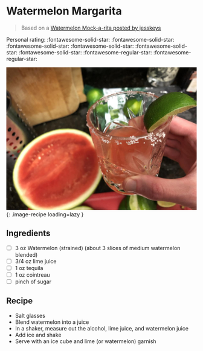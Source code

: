 # Watermelon Margarita

> Based on a [Watermelon Mock-a-rita posted by jesskeys](https://www.instagram.com/jesskeys_)

<!-- {cts} rating=3; (User can specify rating on scale of 1-5) -->
Personal rating: :fontawesome-solid-star: :fontawesome-solid-star: :fontawesome-solid-star: :fontawesome-solid-star: :fontawesome-solid-star: :fontawesome-solid-star: :fontawesome-regular-star: :fontawesome-regular-star:
<!-- {cte} -->

<!-- {cts} name_image=watermelon_margarita.jpg; (User can specify image name) -->
![watermelon_margarita.jpg](./watermelon_margarita.jpg){: .image-recipe loading=lazy }
<!-- {cte} -->

## Ingredients

* [ ] 3 oz Watermelon (strained) (about 3 slices of medium watermelon blended)
* [ ] 3/4 oz lime juice
* [ ] 1 oz tequila
* [ ] 1 oz cointreau
* [ ] pinch of sugar

## Recipe

* Salt glasses
* Blend watermelon into a juice
* In a shaker, measure out the alcohol, lime juice, and watermelon juice
* Add ice and shake
* Serve with an ice cube and lime (or watermelon) garnish
